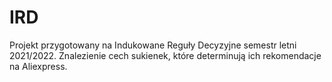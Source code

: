# IRD
Projekt przygotowany na Indukowane Reguły Decyzyjne semestr letni 2021/2022.
Znalezienie cech sukienek, które determinują ich rekomendacje na Aliexpress.
